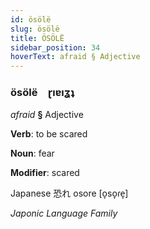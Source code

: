 ```yaml
---
id: ösölë
slug: ösölë
title: ÖSÖLË
sidebar_position: 34
hoverText: afraid § Adjective
---
```


### ösölë&emsp;<span kind="abugida">ɽıɐıʓʇ</span>

*afraid* **§** Adjective

**Verb**: to be scared

**Noun**: fear

**Modifier**: scared

Japanese 恐れ osore [o̞so̞ɾe̞]

*Japonic Language Family*
